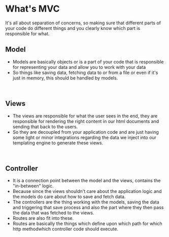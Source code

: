 # What's MVC
It's all about separation of concerns, so making sure that different parts of your code do different things and you clearly know which part is responsible for what.
<br/>


## Model
- Models are basically objects or is a part of your code that is responsible for representing your data and allow you to work with your data
- So things like saving data, fetching data to or from a file or even if it's just in memory, this should be handled by models.
<br/>

## Views
- The views are responsible for what the user sees in the end, they are responsible for rendering the right content in our html documents and sending that back to the users.
- So they are decoupled from your application code and are just having some light or minor integrations regarding the data we inject into our templating engine to generate these views.
<br/>

## Controller
- It is a connection point between the model and the views, contains the "in-between" logic.
- Because since the views shouldn't care about the application logic and the models do care about how to save and fetch data.
- The controllers are the thing working with the models, saving the data and triggering that save process and also the part where they then pass the data that was fetched to the views.
- Routes are also fit into these.
- Routes are basically the things which define upon which path for which http methodwhich controller code should execute.

